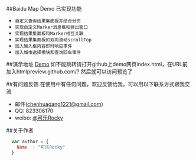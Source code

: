##Baidu Map Demo 已实现功能

* `自定义查询结果集面板并结合分页` 
* `实现自定义Marker消息框和弹出窗口`
* `实现结果集面板和Marker相互关联`
*  `实现结果集面板的双向滚动scrollTop`
* `加入输入框内容即时响应事件`
* `加入城市选择模块和查询回车事件`


##演示地址 [Demo](htmlpreview.github.com/?https://github.com/RockyGang/BaiduMap/blob/master/index.html)
如不能跳转请打开github上demo网页index.html，在URL前加入htmlpreview.github.com/? 然后就可以访问预览了

##有问题反馈
在使用中有任何问题，欢迎反馈给我，可以用以下联系方式跟我交流

* 邮件(chenhuagang1221@gmail.com)
* QQ: 823306170
* weibo: [@可乐Rocky](https://weibo.com/5527873754/profile?rightmod=1&wvr=6&mod=personinfo&is_all=1)

##关于作者

```javascript
  var author = {
    Name  : "可乐Rocky"
  }
```